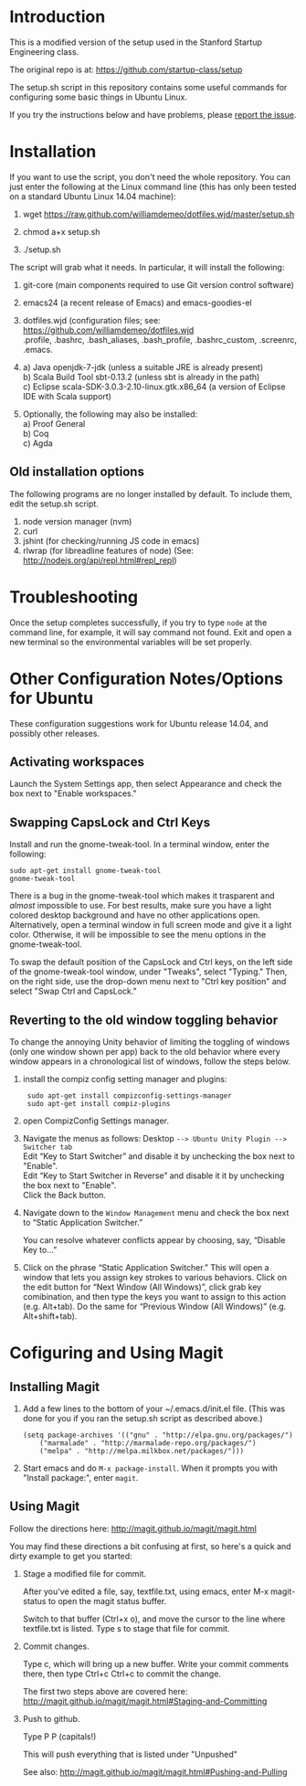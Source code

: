 Introduction
============

This is a modified version of the setup used in the Stanford
Startup Engineering class.

The original repo is at: https://github.com/startup-class/setup

The setup.sh script in this repository contains some useful
commands for configuring some basic things in Ubuntu Linux.

If you try the instructions below and have problems, please [report the issue](https://github.com/williamdemeo/dotfiles.wjd/issues).

Installation
============

If you want to use the script, you don't need the whole repository.
You can just enter the following at the Linux command line (this has only been 
tested on a standard Ubuntu Linux 14.04 machine):

1.  wget https://raw.github.com/williamdemeo/dotfiles.wjd/master/setup.sh

2.  chmod a+x setup.sh

3.  ./setup.sh

The script will grab what it needs.  In particular, it will install the following:

1.  git-core (main components required to use Git version control software)  
2.  emacs24 (a recent release of Emacs) and emacs-goodies-el  
3.  dotfiles.wjd (configuration files; see: https://github.com/williamdemeo/dotfiles.wjd   
    .profile, .bashrc, .bash\_aliases, .bash\_profile, .bashrc\_custom, .screenrc, .emacs.

4. a) Java               openjdk-7-jdk (unless a suitable JRE is already present)   
   b) Scala Build Tool   sbt-0.13.2 (unless sbt is already in the path)  
   c) Eclipse            scala-SDK-3.0.3-2.10-linux.gtk.x86_64 (a version of Eclipse IDE with Scala support)  

5. Optionally, the following may also be installed:  
   a) Proof General  
   b) Coq  
   c) Agda


Old installation options
------------------------

The following programs are no longer installed by default.  To include them, edit the setup.sh script.

1.  node version manager (nvm)	
2.  curl
3.  jshint (for checking/running JS code in emacs)
4.  rlwrap (for libreadline features of node)
    (See: http://nodejs.org/api/repl.html#repl_repl)


Troubleshooting
===============
Once the setup completes successfully, if you try to type `node` at the command line, 
for example, it will say command not found.  Exit and open a new terminal so 
the environmental variables will be set properly.

Other Configuration Notes/Options for Ubuntu
=============================================

These configuration suggestions work for Ubuntu release 14.04, and possibly
other releases.

Activating workspaces
---------------------
Launch the System Settings app, then select Appearance and check the box next to
"Enable workspaces."

Swapping CapsLock and Ctrl Keys
-------------------------------
Install and run the gnome-tweak-tool. In a terminal window, enter the following:

    sudo apt-get install gnome-tweak-tool
	gnome-tweak-tool

There is a bug in the gnome-tweak-tool which makes it trasparent and *almost* impossible to
use.  For best results, make sure you have a light colored desktop background
and have no other applications open.  Alternatively, open a terminal window in
full screen mode and give it a light color. Otherwise, it will be impossible to
see the menu options in the gnome-tweak-tool.

To swap the default position of the CapsLock and Ctrl keys, on the left side of the
gnome-tweak-tool window, under "Tweaks", select "Typing." Then, on the
right side, use the drop-down menu next to "Ctrl key position" and select "Swap
Ctrl and CapsLock."

Reverting to the old window toggling behavior
---------------------------------------------
To change the annoying Unity behavior of limiting the toggling of windows (only
one window shown per app) back to the old behavior where every window appears in
a chronological list of windows, follow the steps below. 

1. install the compiz config setting manager and plugins:

        sudo apt-get install compizconfig-settings-manager
        sudo apt-get install compiz-plugins

2. open CompizConfig Settings manager.

3. Navigate the menus as follows: Desktop `--> Ubuntu Unity Plugin --> Switcher tab`  
   Edit “Key to Start Switcher” and disable it by unchecking the box next to "Enable".  
   Edit “Key to Start Switcher in Reverse” and disable it it by unchecking the box next to "Enable".  
   Click the Back button.

4. Navigate down to the `Window Management` menu and check the box next to “Static
   Application Switcher.”  

   You can resolve whatever conflicts appear by choosing, say, “Disable Key to…”

5. Click on the phrase “Static Application Switcher.”  This will open a window
   that lets you assign key strokes to various behaviors. Click on the edit
   button for “Next Window (All Windows)”, click grab key comibination, and then
   type the keys you want to assign to this action (e.g. Alt+tab). Do the same
   for “Previous Window (All Windows)” (e.g. Alt+shift+tab).



Cofiguring and Using Magit
==========================

Installing Magit
----------------

1.  Add a few lines to the bottom of your ~/.emacs.d/init.el file.
    (This was done for you if you ran the setup.sh script as described above.)

        (setq package-archives '(("gnu" . "http://elpa.gnu.org/packages/")
            ("marmalade" . "http://marmalade-repo.org/packages/")
            ("melpa" . "http://melpa.milkbox.net/packages/")))

2.  Start emacs and do `M-x package-install`.
    When it prompts you with "Install package:", enter `magit`.

Using Magit
-----------

Follow the directions here: http://magit.github.io/magit/magit.html

You may find these directions a bit confusing at first, so here's a 
quick and dirty example to get you started:

1.  Stage a modified file for commit.

    After you've edited a file, say, textfile.txt, using emacs, enter M-x
    magit-status to open the magit status buffer.

    Switch to that buffer (Ctrl+x o), and move the cursor to the line
    where textfile.txt is listed.  Type s to stage that file for commit.

2.  Commit changes.

    Type c, which will bring up a new buffer. Write your commit comments
    there, then type Ctrl+c Ctrl+c to commit the change.

    The first two steps above are covered here: http://magit.github.io/magit/magit.html#Staging-and-Committing

3.  Push to github.

    Type  P P  (capitals!)

    This will push everything that is listed under "Unpushed"

    See also: http://magit.github.io/magit/magit.html#Pushing-and-Pulling

